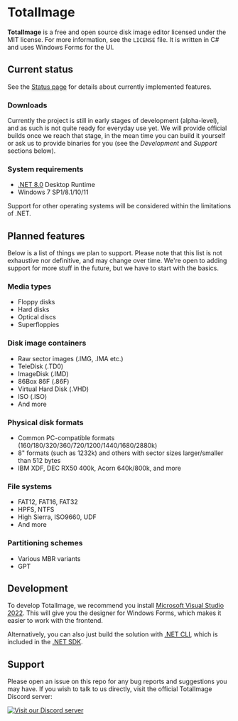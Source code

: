 # TotalImage
**TotalImage** is a free and open source disk image editor licensed under the MIT license. For more information, see the `LICENSE` file. It is written in C# and uses Windows Forms for the UI.

## Current status
See the [Status page](https://github.com/TotalImage/TotalImage/blob/master/Docs/status.md) for details about currently implemented features.

### Downloads
Currently the project is still in early stages of development (alpha-level), and as such is not quite ready for everyday use yet. We will provide official builds once we reach that stage, in the mean time you can build it yourself or ask us to provide binaries for you (see the *Development* and *Support* sections below).

### System requirements
* [.NET 8.0](https://dotnet.microsoft.com/download/dotnet/8.0) Desktop Runtime
* Windows 7 SP1/8.1/10/11

Support for other operating systems will be considered within the limitations of .NET.

## Planned features
Below is a list of things we plan to support. Please note that this list is not exhaustive nor definitive, and may change over time. We're open to adding support for more stuff in the future, but we have to start with the basics.

### Media types
* Floppy disks
* Hard disks
* Optical discs
* Superfloppies

### Disk image containers
* Raw sector images (.IMG, .IMA etc.)
* TeleDisk (.TD0)
* ImageDisk (.IMD)
* 86Box 86F (.86F)
* Virtual Hard Disk (.VHD)
* ISO (.ISO)
* And more

### Physical disk formats
* Common PC-compatible formats (160/180/320/360/720/1200/1440/1680/2880k)
* 8" formats (such as 1232k) and others with sector sizes larger/smaller than 512 bytes
* IBM XDF, DEC RX50 400k, Acorn 640k/800k, and more

### File systems
* FAT12, FAT16, FAT32
* HPFS, NTFS
* High Sierra, ISO9660, UDF
* And more

### Partitioning schemes
* Various MBR variants
* GPT

## Development
To develop TotalImage, we recommend you install [Microsoft Visual Studio 2022](https://visualstudio.microsoft.com/vs/). This will give you the designer for Windows Forms, which makes it easier to work with the frontend.

Alternatively, you can also just build the solution with [.NET CLI](https://docs.microsoft.com/en-us/dotnet/core/tools/), which is included in the [.NET SDK](https://dotnet.microsoft.com/download/dotnet/8.0).

## Support
Please open an issue on this repo for any bug reports and suggestions you may have. If you wish to talk to us directly, visit the official TotalImage Discord server:

[![Visit our Discord server](https://discordapp.com/api/guilds/822572019304103937/embed.png)](https://discord.gg/htph4vsuzB)
